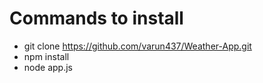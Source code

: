 # Commands to install
- git clone https://github.com/varun437/Weather-App.git
- npm install
- node app.js
